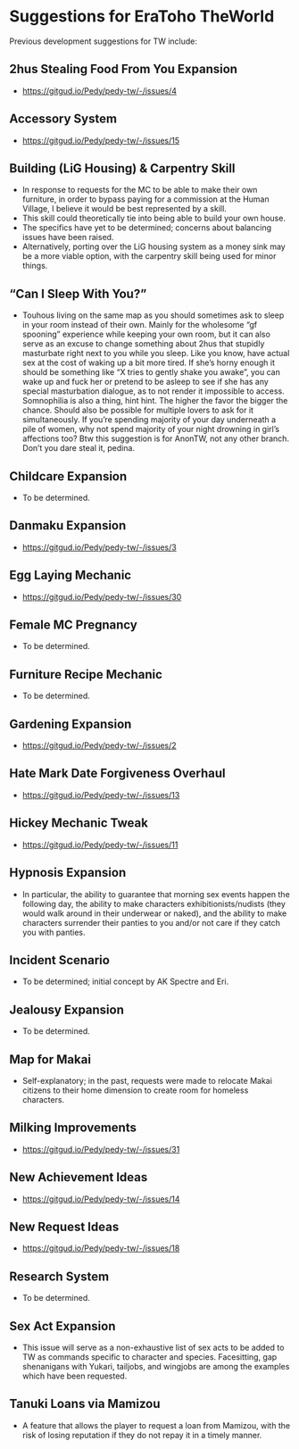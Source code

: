 # Suggestions for EraToho TheWorld
Previous development suggestions for TW include:
## 2hus Stealing Food From You Expansion
- https://gitgud.io/Pedy/pedy-tw/-/issues/4
## Accessory System
- https://gitgud.io/Pedy/pedy-tw/-/issues/15
## Building (LiG Housing) & Carpentry Skill
- In response to requests for the MC to be able to make their own furniture, in order to bypass paying for a commission at the Human Village, I believe it would be best represented by a skill.
- This skill could theoretically tie into being able to build your own house.
- The specifics have yet to be determined; concerns about balancing issues have been raised.
- Alternatively, porting over the LiG housing system as a money sink may be a more viable option, with the carpentry skill being used for minor things.
## “Can I Sleep With You?”
- Touhous living on the same map as you should sometimes ask to sleep in your room instead of their own. Mainly for the wholesome “gf spooning” experience while keeping your own room, but it can also serve as an excuse to change something about 2hus that stupidly masturbate right next to you while you sleep. Like you know, have actual sex at the cost of waking up a bit more tired.
If she’s horny enough it should be something like “X tries to gently shake you awake”, you can wake up and fuck her or pretend to be asleep to see if she has any special masturbation dialogue, as to not render it impossible to access.
Somnophilia is also a thing, hint hint.
The higher the favor the bigger the chance. Should also be possible for multiple lovers to ask for it simultaneously. If you’re spending majority of your day underneath a pile of women, why not spend majority of your night drowning in girl’s affections too?
Btw this suggestion is for AnonTW, not any other branch. Don’t you dare steal it, pedina.
## Childcare Expansion
- To be determined.
## Danmaku Expansion
- https://gitgud.io/Pedy/pedy-tw/-/issues/3
## Egg Laying Mechanic
- https://gitgud.io/Pedy/pedy-tw/-/issues/30
## Female MC Pregnancy
- To be determined.
## Furniture Recipe Mechanic
- To be determined.
## Gardening Expansion
- https://gitgud.io/Pedy/pedy-tw/-/issues/2
## Hate Mark Date Forgiveness Overhaul
- https://gitgud.io/Pedy/pedy-tw/-/issues/13
## Hickey Mechanic Tweak
- https://gitgud.io/Pedy/pedy-tw/-/issues/11
## Hypnosis Expansion
- In particular, the ability to guarantee that morning sex events happen the following day, the ability to make characters exhibitionists/nudists (they would walk around in their underwear or naked), and the ability to make characters surrender their panties to you and/or not care if they catch you with panties.
## Incident Scenario
- To be determined; initial concept by AK Spectre and Eri.
## Jealousy Expansion
- To be determined.
## Map for Makai
- Self-explanatory; in the past, requests were made to relocate Makai citizens to their home dimension to create room for homeless characters.
## Milking Improvements
- https://gitgud.io/Pedy/pedy-tw/-/issues/31
## New Achievement Ideas
- https://gitgud.io/Pedy/pedy-tw/-/issues/14
## New Request Ideas
- https://gitgud.io/Pedy/pedy-tw/-/issues/18
## Research System
- To be determined.
## Sex Act Expansion
- This issue will serve as a non-exhaustive list of sex acts to be added to TW as commands specific to character and species. Facesitting, gap shenanigans with Yukari, tailjobs, and wingjobs are among the examples which have been requested.
## Tanuki Loans via Mamizou
- A feature that allows the player to request a loan from Mamizou, with the risk of losing reputation if they do not repay it in a timely manner.